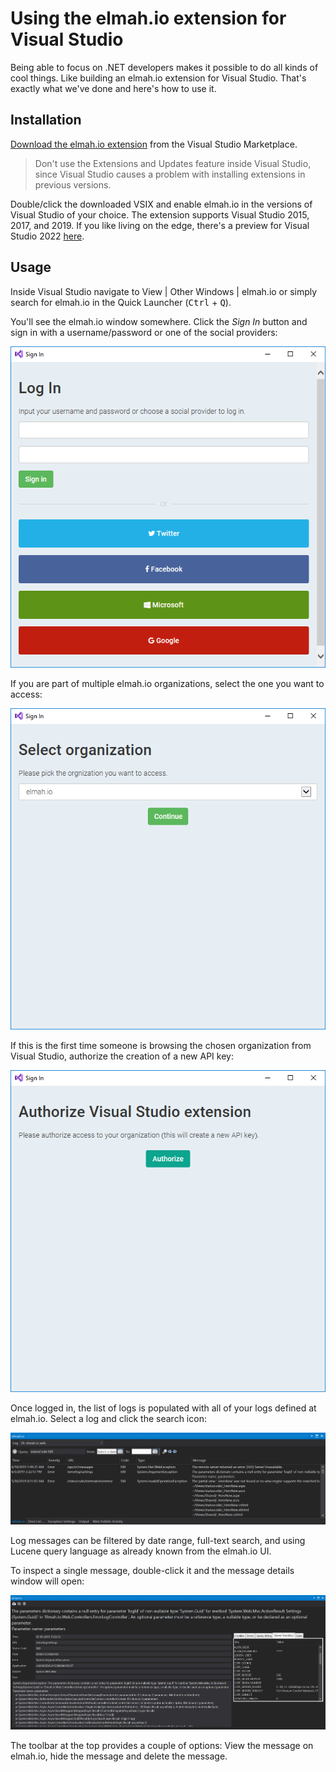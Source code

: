 # Using the elmah.io extension for Visual Studio

Being able to focus on .NET developers makes it possible to do all kinds of cool things. Like building an elmah.io extension for Visual Studio. That's exactly what we've done and here's how to use it.

## Installation

[Download the elmah.io extension](https://marketplace.visualstudio.com/items?itemName=elmahio.elmahio) from the Visual Studio Marketplace.

> Don't use the Extensions and Updates feature inside Visual Studio, since Visual Studio causes a problem with installing extensions in previous versions.

Double/click the downloaded VSIX and enable elmah.io in the versions of Visual Studio of your choice. The extension supports Visual Studio 2015, 2017, and 2019. If you like living on the edge, there's a preview for Visual Studio 2022 [here](https://marketplace.visualstudio.com/items?itemName=elmahio.elmahiobrowser2022).

## Usage

Inside Visual Studio navigate to View | Other Windows | elmah.io or simply search for elmah.io in the Quick Launcher (<kbd>Ctrl</kbd> + <kbd>Q</kbd>).

You'll see the elmah.io window somewhere. Click the *Sign In* button and sign in with a username/password or one of the social providers:

![Sign in](/images/visualstudio-signin.png)

If you are part of multiple elmah.io organizations, select the one you want to access: 

![Select organization](/images/visualstudio-selectorganization.png)

If this is the first time someone is browsing the chosen organization from Visual Studio, authorize the creation of a new API key:

![Authorize API key](images/visualstudio-authorize.png)

Once logged in, the list of logs is populated with all of your logs defined at elmah.io. Select a log and click the search icon:

![Browse a log inside Visual Studio](/images/visualstudio-browse.png)

Log messages can be filtered by date range, full-text search, and using Lucene query language as already known from the elmah.io UI. 

To inspect a single message, double-click it and the message details window will open:

![Message details](/images/visualstudio-details.png)

The toolbar at the top provides a couple of options: View the message on elmah.io, hide the message and delete the message.
